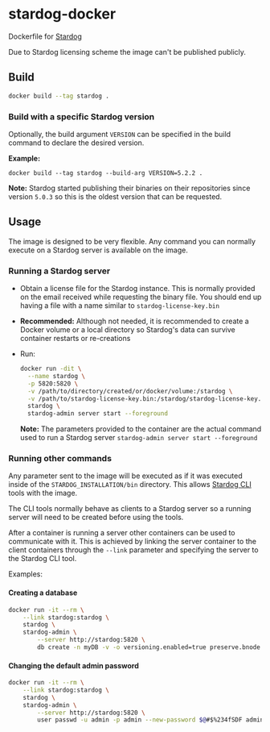 # stardog-docker

Dockerfile for [Stardog](http://stardog.com)

Due to Stardog licensing scheme the image can't be published publicly.

## Build

```bash
docker build --tag stardog .
```

### Build with a specific Stardog version

Optionally, the build argument `VERSION` can be specified in the build command to declare the desired version.

**Example:**

```
docker build --tag stardog --build-arg VERSION=5.2.2 .
```

**Note:** Stardog started publishing their binaries on their repositories since version `5.0.3` so this is the oldest
version that can be requested.

## Usage

The image is designed to be very flexible. Any command you can normally execute on a Stardog server is available on the image.

### Running a Stardog server

- Obtain a license file for the Stardog instance. This is normally provided on the email received while requesting the binary file. You should end up having a file with a name similar to `stardog-license-key.bin`
- **Recommended:** Although not needed, it is recommended to create a Docker volume or a local directory so Stardog's data can survive container restarts or re-creations
- Run:

  ```bash
  docker run -dit \
    --name stardog \
    -p 5820:5820 \
    -v /path/to/directory/created/or/docker/volume:/stardog \
    -v /path/to/stardog-license-key.bin:/stardog/stardog-license-key.bin \
    stardog \
    stardog-admin server start --foreground
  ```

  **Note:** The parameters provided to the container are the actual command used to run a Stardog server `stardog-admin server start --foreground`

### Running other commands

Any parameter sent to the image will be executed as if it was executed inside of the `STARDOG_INSTALLATION/bin` directory. This allows [Stardog CLI](http://www.stardog.com/docs/#_command_line_interface) tools with the image.

The CLI tools normally behave as clients to a Stardog server so a running server will need to be created before using the tools.

After a container is running a server other containers can be used to communicate with it. This is achieved by linking the server container to the client containers through the `--link` parameter and specifying the server to the Stardog CLI tool.

Examples:

#### Creating a database

```bash
docker run -it --rm \
    --link stardog:stardog \
    stardog \
    stardog-admin \
        --server http://stardog:5820 \
        db create -n myDB -v -o versioning.enabled=true preserve.bnode.ids=true strict.parsing=false --
```

#### Changing the default admin password

```bash
docker run -it --rm \
    --link stardog:stardog \
    stardog \
    stardog-admin \
        --server http://stardog:5820 \
        user passwd -u admin -p admin --new-password $@#$%234fSDF admin
```

